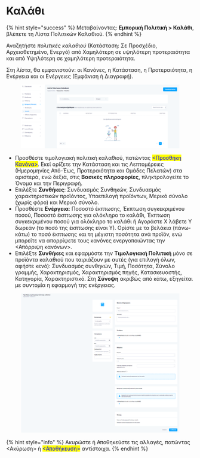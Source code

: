 # Καλάθι

{% hint style="success" %}
Μεταβαίνοντας: **Εμπορική Πολιτική > Καλάθι**, βλέπετε τη Λίστα Πολιτικών Καλαθιού.
{% endhint %}

Αναζητήστε _πολιτικές καλαθιού_ (Κατάσταση: Σε Προσχέδιο, Αρχειοθετημένο, Ενεργό) από Χαμηλότερη σε υψηλότερη προτεραιότητα και από Υψηλότερη σε χαμηλότερη προτεραιότητα.&#x20;

Στη _λίστα_, θα εμφανιστούν: οι Κανόνες, η Κατάσταση, η Προτεραιότητα, η Ενέργεια και οι Ενέργειες (Εμφάνιση ή Διαγραφή).

<figure><img src="../.gitbook/assets/ScreenHunter 66.png" alt=""><figcaption></figcaption></figure>

* Προσθέστε τιμολογιακή πολιτική καλαθιού, πατώντας <mark style="color:blue;"><Προσθήκη Κανόνα></mark>. Εκεί ορίζετε την Κατάσταση και τις Λεπτομέρειες (Ημερομηνίες Από-Έως, Προτεραιότητα και Ομάδες Πελατών) στα αριστερά, ενώ δεξιά, στις **Βασικές πληροφορίες**, πληκτρολογείτε το Όνομα και την Περιγραφή.
* Επιλέξτε **Συνθήκες**: Συνδυασμός Συνθηκών, Συνδυασμός χαρακτηριστικών προϊόντος, Υποεπιλογή προϊόντων, Μερικό σύνολο (χωρίς φόρο) και Μερικό σύνολο.
* Προσθέστε **Ενέργεια**: Ποσοστό έκπτωσης, Έκπτωση συγκεκριμένου ποσού, Ποσοστό έκπτωσης για ολόκληρο το καλάθι, Έκπτωση συγκεκριμένου ποσού για ολόκληρο το καλάθι ή Αγοράστε Χ λάβετε Υ δωρεάν (το ποσό της έκπτωσης είναι Υ). Ορίστε με τα βελάκια (πάνω-κάτω) το ποσό έκπτωσης και τη μέγιστη ποσότητα ανά προϊόν, ενώ μπορείτε να απορρίψετε τους κανόνες ενεργοποιώντας την <Απόρριψη κανόνων>.
* Επιλέξτε **Συνθήκες** και εφαρμόστε την **Τιμολογιακή Πολιτική** μόνο σε προϊόντα καλαθιού που ταιριάζουν με αυτές (για επιλογή όλων, αφήστε κενό): Συνδυασμός συνθηκών, Τιμή, Ποσότητα, Σύνολο γραμμής, Χαρακτηρισμός, Χαρακτηρισμός πηγής, Κατασκευαστής, Κατηγορία, Χαρακτηριστικό. Στη **Σύνοψη** ακριβώς από κάτω, εξηγείται με συντομία η εφαρμογή της ενέργειας.

<figure><img src="../.gitbook/assets/ScreenHunter 67 (1).png" alt=""><figcaption></figcaption></figure>

{% hint style="info" %}
Ακυρώστε ή Αποθηκεύστε τις αλλαγές, πατώντας <Ακύρωση> ή <mark style="color:blue;"><Αποθήκευση></mark> αντίστοιχα.
{% endhint %}
